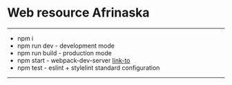 # Web resource Afrinaska

---

* npm i
* npm run dev - development mode
* npm run build - production mode
* npm start - webpack-dev-server [link-to](http://localhost:2020/)
* npm test - eslint + stylelint standard configuration

---
